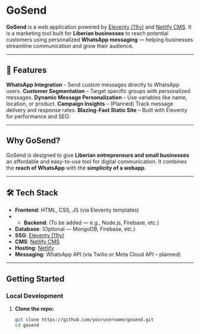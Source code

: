 # GoSend 

**GoSend** is a web application powered by [Eleventy (11ty)](https://www.11ty.dev/) and [Netlify CMS](https://www.netlifycms.org/). It is a marketing tool built for **Liberian businesses** to reach potential customers using personalized **WhatsApp messaging** — helping businesses streamline communication and grow their audience.

---

## 🌟 Features

**WhatsApp Integration** – Send custom messages directly to WhatsApp users.
**Customer Segmentation** – Target specific groups with personalized messages.
**Dynamic Message Personalization** – Use variables like name, location, or product.
**Campaign Insights** – (Planned) Track message delivery and response rates.
**Blazing-Fast Static Site** – Built with Eleventy for performance and SEO.

---

## Why GoSend?

GoSend is designed to give **Liberian entrepreneurs and small businesses** an affordable and easy-to-use tool for digital communication. It combines the **reach of WhatsApp** with the **simplicity of a webapp**. 

---

## 🛠 Tech Stack

- **Frontend**: HTML, CSS, JS (via Eleventy templates)
- - **Backend**: (To be added — e.g., Node.js, Firebase, etc.)
- **Database**: (Optional — MongoDB, Firebase, etc.)
- **SSG**: [Eleventy (11ty)](https://11ty.dev)
- **CMS**: [Netlify CMS](https://www.netlifycms.org/)
- **Hosting**: [Netlify](https://netlify.com)
- **Messaging**: WhatsApp API (via Twilio or Meta Cloud API – planned)

---

##  Getting Started

### Local Development

1. **Clone the repo:**
   ```bash
   git clone https://github.com/yourusername/gosend.git
   cd gosend
